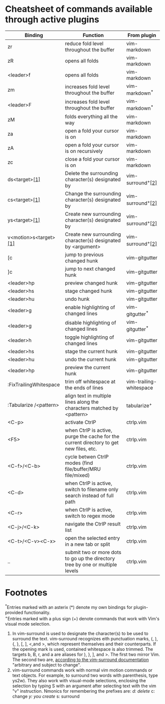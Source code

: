 # Cheatsheet of commands available through active plugins

|Binding                   |Function                                                                      |From plugin                            |
|------------------------- |----------------------------------------------------------------------------- |-------------------------------------- |
| zr | reduce fold level throughout the buffer | vim-markdown |
| zR | opens all folds | vim-markdown |
| \<leader\>f | opens all folds | vim-markdown |
| zm | increases fold level throughout the buffer | vim-markdown<sup>*</sup>|
| \<leader\>F | increases fold level throughout the buffer | vim-markdown<sup>*</sup>|
| zM | folds everything all the way | vim-markdown |
| za | open a fold your cursor is on | vim-markdown |
| zA | open a fold your cursor is on recursively | vim-markdown |
| zc | close a fold your cursor is on | vim-markdown |
| ds\<target\><span id="a1">[[1]](#f1)</span> | Delete the surrounding character(s) designated by <target> | vim-surround<sup>+</sup><span id="b2">[[2]](#f2")</span> |
| cs\<target\><span id="a2">[[1]](#f1)</span> | Change the surrounding character(s) designated by <target> | vim-surround<sup>+</sup><span id="b2">[[2]](#f2")</span> |
| ys\<target\><span id="a3">[[1]](#f1)</span> | Create new surrounding character(s) designated by <target> | vim-surround<sup>+</sup><span id="b2">[[2]](#f2")</span> |
| v\<motion\>s\<target\><span id="a4">[[1]](#f1)</span> | Create new surrounding character(s) designated by \<argument\> | vim-surround<sup>+</sup><span id="b2">[[2]](#f2")</span> |
| [c | jump to previous changed hunk | vim-gitgutter |
| ]c | jump to next changed hunk | vim-gitgutter |
| \<leader\>hp | preview changed hunk | vim-gitgutter |
| \<leader\>hs | stage changed hunk | vim-gitgutter |
| \<leader\>hu | undo hunk | vim-gitgutter |
| \<leader\>g | enable highlighting of changed lines | vim-gitgutter<sup>*</sup>|
| \<leader\>g | disable highlighting of changed lines | vim-gitgutter<sup>*</sup>|
| \<leader\>h | toggle highlighting of changed lines | vim-gitgutter |
| \<leader\>hs | stage the current hunk | vim-gitgutter |
| \<leader\>hu | undo the current hunk | vim-gitgutter |
| \<leader\>hp | preview the current hunk | vim-gitgutter |
| :FixTrailingWhitespace | trim off whitespace at the ends of lines | vim-trailing-whitespace |
| :Tabularize /\<pattern\> | align text in multiple lines along the characters matched by \<pattern\> | tabularize<sup>+</sup> |
| \<C-p\> | activate CtrlP | ctrlp.vim |
| \<F5\> | when CtrlP is active, purge the cache for the current directory to get new files, etc. | ctrlp.vim |
| \<C-f\>\/\<C-b\> | cycle betwen CtrlP modes (find file\/buffer\/MRU file\/mixed) | ctrlp.vim |
| \<C-d\> | when CtrlP is active, switch to filename only search instead of full path | ctrlp.vim |
| \<C-r\> | when CtrlP is active, switch to regex mode | ctrlp.vim |
| \<C-j\>\/\<C-k\> | navigate the CtrlP result list | ctrlp.vim |
| \<C-t\>\/\<C-v\>\<C-x\> | open the selected entry in a new tab or split | ctrlp.vim |
| .. | submit two or more dots to go up the directory tree by one or multiple levels | ctrlp.vim |

Footnotes
=========

<sup>\*</sup>Entries marked with an asterix (*) denote my own bindings for plugin-provided functionality.  
<sup>+</sup>Entries marked with a plus sign (+) denote commands that work with Vim's visual mode selection.

1. <span id="f1"></span> In vim-surround <target> is used to designate the character(s) to be used to surround the text. vim-surround recognizes eith punctuation marks, (, ), {, }, [, ], <,and >, which represent themselves and their counterparts. If the opening mark is used, contained whitespace is also trimmed. The targets b, B, r, and a are aliases for ), }, ], and >. The first two mirror Vim. The second two are, [according to the vim-surround
documentation](https://github.com/tpope/vim-surround/blob/master/doc/surround.txt) "arbitrary and subject to change".
2. <span id="f2"></span> vim-surround commands work with normal vim motion commands or text objects. For example, to surround two words with parenthesis, type ys2w). They also work with visual-mode selections, enclosing the selection by typing S with an argument after selecting text with the vim "v" instruction. Nmonics for remembering the prefixes are:
    <sup>*</sup>d: delete
    <sup>*</sup>c: change
    <sup>*</sup>y: you create
    <sup>*</sup>s: surround
